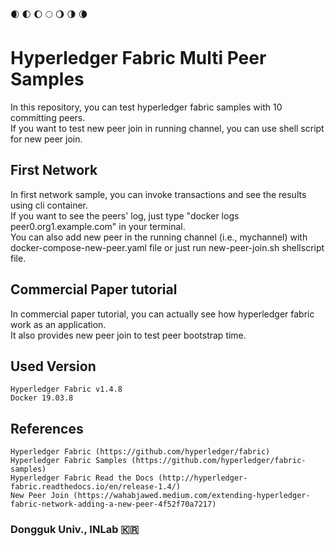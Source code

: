 🌒 🌓 🌔 🌕 🌖 🌗 🌘

# Hyperledger Fabric Multi Peer Samples
In this repository, you can test hyperledger fabric samples with 10 committing peers.   
If you want to test new peer join in running channel, you can use shell script for new peer join.   

## First Network
In first network sample, you can invoke transactions and see the results using cli container.   
If you want to see the peers' log, just type "docker logs peer0.org1.example.com" in your terminal.   
You can also add new peer in the running channel (i.e., mychannel) with docker-compose-new-peer.yaml file or just run new-peer-join.sh shellscript file.

## Commercial Paper tutorial
In commercial paper tutorial, you can actually see how hyperledger fabric work as an application.   
It also provides new peer join to test peer bootstrap time.

## Used Version
    Hyperledger Fabric v1.4.8
    Docker 19.03.8

## References
    Hyperledger Fabric (https://github.com/hyperledger/fabric)
    Hyperledger Fabric Samples (https://github.com/hyperledger/fabric-samples)
    Hyperledger Fabric Read the Docs (http://hyperledger-fabric.readthedocs.io/en/release-1.4/)
    New Peer Join (https://wahabjawed.medium.com/extending-hyperledger-fabric-network-adding-a-new-peer-4f52f70a7217)

### Dongguk Univ., INLab 🇰🇷

